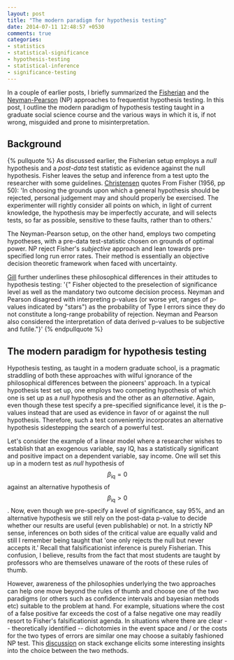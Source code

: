```yaml
---
layout: post
title: "The modern paradigm for hypothesis testing"
date: 2014-07-11 12:48:57 +0530
comments: true
categories: 
- statistics
- statistical-significance
- hypothesis-testing
- statistical-inference
- significance-testing
---
```


In a couple of earlier posts, I briefly summarized the [Fisherian][fisher] and the [Neyman-Pearson][np] (NP) approaches to frequentist hypothesis testing. In this post, I outline the modern paradigm of hypothesis testing taught in a graduate social science course and the various ways in which it is, if not wrong, misguided and prone to misinterpretation.

<!--more-->

## Background

{% pullquote %}
As discussed earlier, the Fisherian setup employs a _null_ hypothesis and a _post-data_ test statistic as evidence against the null hypothesis. Fisher leaves the setup and inference from a test upto the researcher with some guidelines. [Christensen][christensen] quotes From Fisher (1956, pp 50): 'In choosing the grounds upon which a general hypothesis should be rejected, personal judgement may and should properly be exercised. The experimenter will rightly consider all points on which, in light of current knowledge, the hypothesis may be imperfectly accurate, and will selects tests, so far as possible, sensitive to these faults, rather than to others.'

The Neyman-Pearson setup, on the other hand, employs two competing hypotheses, with a pre-data test-statistic chosen on grounds of optimal power. NP reject Fisher's _subjective_ approach and lean towards pre-specified long run error rates. Their method is essentially an objective decision theoretic framework when faced with uncertainty.

[Gill][gill] further underlines these philosophical differences in their attitudes to hypothesis testing: '{" Fisher objected to the preselection of significance level as well as the mandatory two outcome decision process. Neyman and Pearson disagreed with interpreting p-values (or worse yet, ranges of p-values indicated by "stars") as the probability of Type I errors since they do not constitute a long-range probability of rejection. Neyman and Pearson also considered the interpretation of data derived p-values to be subjective and futile."}'
{% endpullquote %}

## The modern paradigm for hypothesis testing 
Hypothesis testing, as taught in a modern graduate school, is a pragmatic straddling of both these approaches with wilful ignorance of the philosophical differences between the pioneers' approach. In a typical hypothesis test set up, one employs two competing hypothesis of which one is set up as a _null_ hypothesis and the other as an _alternative_. Again, even though these test specify a pre-specified significance level, it is the p-values instead that are used as evidence in favor of or against the null hypothesis. Therefore, such a test conveniently incorporates an alternative hypothesis sidestepping the search of a powerful test.

Let's consider the example of a linear model where a researcher wishes to establish that an exogenous variable, say IQ, has a statistically significant and positive impact on a dependent variable, say income. One will set this up in a modern test as _null_ hypothesis of $$\beta_{\mathrm{iq}} = 0$$ against an alternative hypothesis of $$\beta_{\mathrm{iq}} > 0$$. Now, even though we pre-specify a level of significance, say 95%, and an alternative hypothesis we still rely on the post-data p-value to decide whether our results are useful (even publishable) or not. In a strictly NP sense, inferences on both sides of the critical value are equally valid and still I remember being taught that 'one only rejects the null but never accepts it.' Recall that falsificationist inference is purely Fisherian. This confusion, I believe, results from the fact that most students are taught by professors who are themselves unaware of the roots of these rules of thumb.

However, awareness of the philosophies underlying the two approaches can help one move beyond the rules of thumb and choose one of the two paradigms (or others such as confidence intervals and bayesian methods etc) suitable to the problem at hand. For example, situations where the cost of a false positive far exceeds the cost of a false negative one may readily resort to Fisher's falsificationist agenda. In situations where there are clear -- theoretically identified -- dichotomies in the event space and / or the costs for the two types of errors are similar one may choose a suitably fashioned NP test. This [discussion][discussion] on stack exchange elicits some interesting insights into the choice between the two methods.

<!--links-->
[fisher]: http://akhilsbehl.github.io/blog/2014/06/18/fisher-test-of-statistical-signficance/
[np]: http://akhilsbehl.github.io/blog/2014/06/19/neyman-pearson-hypothesis-testing/
[gill]: www.nyu.edu/classes/nbeck/q2/gill.pdf
[christensen]: http://www.stat.ualberta.ca/~wiens/stat665/TAS%20-%20testing.pdf
[discussion]: http://stats.stackexchange.com/questions/23142/when-to-use-fisher-and-neyman-pearson-framework
